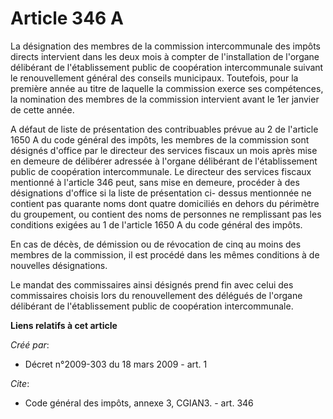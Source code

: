 # Article 346 A

La désignation des membres de la commission intercommunale des impôts directs intervient dans les deux mois à compter de
l'installation de l'organe délibérant de l'établissement public de coopération intercommunale suivant le renouvellement
général des conseils municipaux. Toutefois, pour la première année au titre de laquelle la commission exerce ses compétences,
la nomination des membres de la commission intervient avant le 1er janvier de cette année.

A défaut de liste de présentation des contribuables prévue au 2 de l'article 1650 A du code général des impôts, les membres
de la commission sont désignés d'office par le directeur des services fiscaux un mois après mise en demeure de délibérer
adressée à l'organe délibérant de l'établissement public de coopération intercommunale. Le directeur des services fiscaux
mentionné à l'article 346 peut, sans mise en demeure, procéder à des désignations d'office si la liste de présentation ci-
dessus mentionnée ne contient pas quarante noms dont quatre domiciliés en dehors du périmètre du groupement, ou contient des
noms de personnes ne remplissant pas les conditions exigées au 1 de l'article 1650 A du code général des impôts. 

En cas de décès, de démission ou de révocation de cinq au moins des membres de la commission, il est procédé dans les mêmes
conditions à de nouvelles désignations. 

Le mandat des commissaires ainsi désignés prend fin avec celui des commissaires choisis lors du renouvellement des délégués
de l'organe délibérant de l'établissement public de coopération intercommunale.

**Liens relatifs à cet article**

_Créé par_:

  - Décret n°2009-303 du 18 mars 2009 - art. 1

_Cite_:

  - Code général des impôts, annexe 3, CGIAN3. - art. 346
